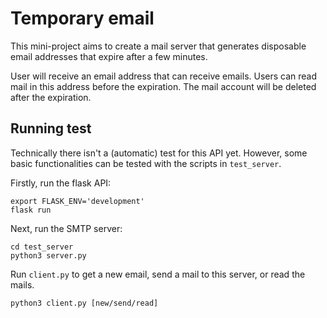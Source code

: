 # Temporary email

This mini-project aims to create a mail server
that generates disposable email addresses that
expire after a few minutes.

User will receive an email address that can
receive emails. Users can read mail in this address
before the expiration. The mail account will be deleted
after the expiration.

## Running test

Technically there isn't a (automatic) test for this API yet.
However, some basic functionalities can be
tested with the scripts in `test_server`.

Firstly, run the flask API:

```shell script
export FLASK_ENV='development'
flask run
```

Next, run the SMTP server:

```shell script
cd test_server
python3 server.py
```

Run `client.py` to get a new email, send a mail to this server, or read the mails.

```shell script
python3 client.py [new/send/read]
```
